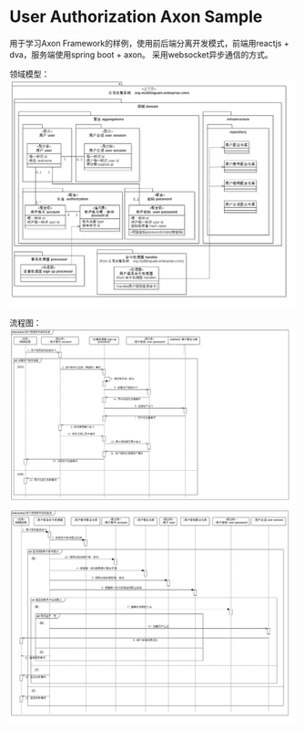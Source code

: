 # User Authorization Axon Sample
用于学习Axon Framework的样例，使用前后端分离开发模式，前端用reactjs + dva，服务端使用spring boot + axon。
采用websocket异步通信的方式。

领域模型：
![DDD Model](https://github.com/t04041143/user-authorization-axon-sample/blob/master/doc/design/用户与认证.png)

流程图：
![](https://github.com/t04041143/user-authorization-axon-sample/blob/master/doc/design/用户使用账号密码注册.png)
![](https://github.com/t04041143/user-authorization-axon-sample/blob/master/doc/design/用户使用账号密码登录.png)
